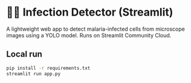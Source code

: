 # 🧫🦠 Infection Detector (Streamlit)

A lightweight web app to detect malaria-infected cells from microscope images using a YOLO model.
Runs on Streamlit Community Cloud.

## Local run
```bash
pip install -r requirements.txt
streamlit run app.py
